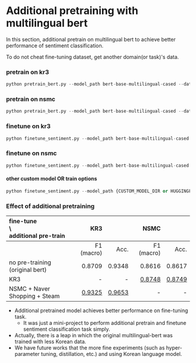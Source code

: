 # Additional pretraining with multilingual bert

In this section, additional pretrain on multilingual bert to achieve better performance of sentiment classification.

To do not cheat fine-tuning dataset, get another domain(or task)'s data.

### pretrain on kr3
```python
python pretrain_bert.py --model_path bert-base-multilingual-cased --data_path ../kr3.csv --num_epoch 10
```

### pretrain on nsmc
```python
python pretrain_bert.py --model_path bert-base-multilingual-cased --data_path ../data/nsmc/ratings.txt --num_epoch 10
```
### finetune on kr3
```python
python finetune_sentiment.py --model_path bert-base-multilingual-cased --data_path ../kr3.csv --num_epoch 10
```

### finetune on nsmc
```python
python finetune_sentiment.py --model_path bert-base-multilingual-cased --data_path ../data/nsmc/ratings.txt --num_epoch 10
```

#### other custom model OR train options
```python
python finetune_sentiment.py --model_path {CUSTOM_MODEL_DIR or HUGGINGFACE_PATH} --data_path {DATA_PATH} --lr {LEARING_RATE} --tokenizer_path {TOKENIZER FOLLOWS MODEL} --output_path {CHECKPOINT_SAVING_PATH} --batch_size {BATCH_SIZE} --num_epoch {EPOCHS} --es_patience {EARLYSTOPPING_PATIENCE} 
```

### Effect of additional pretraining

| fine-tune <br> \ </br>additional pre-train| KR3 ||  NSMC ||
 :--- | ---: | ---: | ---: | ---: |
|| F1 (macro) | Acc. | F1 (macro) | Acc. |
 no pre-training (original bert) | 0.8709 | 0.9348 | 0.8616 | 0.8617 |
 KR3 | - | - | <u>0.8748</u> | <u>0.8749</u> |
 NSMC + Naver Shopping + Steam | <u>0.9325</u> | <u>0.9653</u> | - | - |


- Additional pretrained model achieves better performance on fine-tuning task.
	- It was just a mini-project to perform additional pretrain and finetune sentiment classification task simply.
- Actually, there is a leap in which the original multilingual-bert was trained with less Korean data.
- We have future works that the more fine experiments (such as hyper-parameter tuning, distillation, etc.) and using Korean language model.